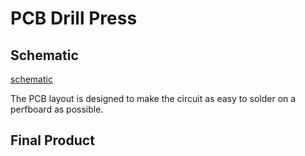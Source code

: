 # PCB Drill Press

## Schematic
[schematic](Motor_Driver/schematic.pdf)

The PCB layout is designed to make the circuit as easy to solder on a perfboard as possible.
<img scr="images/pcb_layout.png" width="50%">
<img scr="images/pcb_model.jpg" width="50%">

## Final Product
<img scr="images/motor_driver.jpg" width="50%">
<img scr="images/drill_press.jpg" width="50%">
